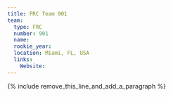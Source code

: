 ```yaml
---
title: FRC Team 901
team:
  type: FRC
  number: 901
  name:
  rookie_year:
  location: Miami, FL, USA
  links:
    Website:
---
```


{% include remove_this_line_and_add_a_paragraph %}